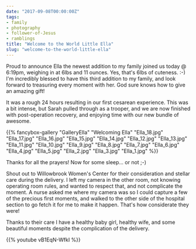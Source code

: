 ```yaml
---
date: "2017-09-08T00:00:00Z"
tags:
- family
- photography
- follower-of-Jesus
- ramblings
title: "Welcome to the World Little Ella"
slug: "welcome-to-the-world-little-ella"
---
```


Proud to announce Ella the newest addition to my family joined us today @ 6:19pm, weighing in at 6lbs and 11 ounces. Yes, that's 6lbs of cuteness. :-) I'm incredibly blessed to have this third addition to my family, and look forward to treasuring every moment with her. God sure knows how to give an amazing gift!

It was a rough 24 hours resulting in our first cesarean experience. This was a bit intense, but Sarah pulled through as a trooper, and we are now finished with post-operation recovery, and enjoying time with our new bundle of awesome.

<!-- {% include gallery caption="Welcome to the World Little Ella" %} -->

{{% fancybox-gallery
    "GalleryElla"
    "Welcoming Ella"
    "Ella_18.jpg"
    "Ella_17.jpg"
    "Ella_16.jpg"
    "Ella_15.jpg"
    "Ella_14.jpg"
    "Ella_12.jpg"
    "Ella_13.jpg"
    "Ella_11.jpg"
    "Ella_10.jpg"
    "Ella_9.jpg"
    "Ella_8.jpg"
    "Ella_7.jpg"
    "Ella_6.jpg"
    "Ella_4.jpg"
    "Ella_5.jpg"
    "Ella_2.jpg"
    "Ella_3.jpg"
    "Ella_1.jpg"
%}}


Thanks for all the prayers!
Now for some sleep... or not ;-)

Shout out to Willowbrook Women's Center for their consideration and stellar care during the delivery. I left my camera in the other room, not knowing operating room rules, and wanted to respect that, and not complicate the moment. A nurse asked me where my camera was so I could capture a few of the precious first moments, and walked to the other side of the hospital section to go fetch it for me to make it happen. That's how considerate they were!

Thanks to their care I have a healthy baby girl, healthy wife, and some beautiful moments despite the complication of the delivery.


{{% youtube vB1EqN-WfkI %}}